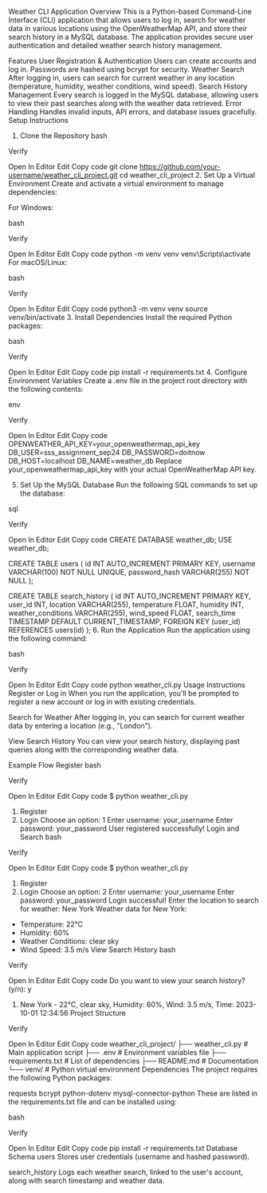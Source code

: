 Weather CLI Application
Overview
This is a Python-based Command-Line Interface (CLI) application that allows users to log in, search for weather data in various locations using the OpenWeatherMap API, and store their search history in a MySQL database. The application provides secure user authentication and detailed weather search history management.

Features
User Registration & Authentication
Users can create accounts and log in.
Passwords are hashed using bcrypt for security.
Weather Search
After logging in, users can search for current weather in any location (temperature, humidity, weather conditions, wind speed).
Search History Management
Every search is logged in the MySQL database, allowing users to view their past searches along with the weather data retrieved.
Error Handling
Handles invalid inputs, API errors, and database issues gracefully.
Setup Instructions
1. Clone the Repository
bash

Verify

Open In Editor
Edit
Copy code
git clone https://github.com/your-username/weather_cli_project.git
cd weather_cli_project
2. Set Up a Virtual Environment
Create and activate a virtual environment to manage dependencies:

For Windows:

bash

Verify

Open In Editor
Edit
Copy code
python -m venv venv
venv\Scripts\activate
For macOS/Linux:

bash

Verify

Open In Editor
Edit
Copy code
python3 -m venv venv
source venv/bin/activate
3. Install Dependencies
Install the required Python packages:

bash

Verify

Open In Editor
Edit
Copy code
pip install -r requirements.txt
4. Configure Environment Variables
Create a .env file in the project root directory with the following contents:

env

Verify

Open In Editor
Edit
Copy code
OPENWEATHER_API_KEY=your_openweathermap_api_key
DB_USER=sss_assignment_sep24
DB_PASSWORD=doitnow
DB_HOST=localhost
DB_NAME=weather_db
Replace your_openweathermap_api_key with your actual OpenWeatherMap API key.

5. Set Up the MySQL Database
Run the following SQL commands to set up the database:

sql

Verify

Open In Editor
Edit
Copy code
CREATE DATABASE weather_db;
USE weather_db;

CREATE TABLE users (
    id INT AUTO_INCREMENT PRIMARY KEY,
    username VARCHAR(100) NOT NULL UNIQUE,
    password_hash VARCHAR(255) NOT NULL
);

CREATE TABLE search_history (
    id INT AUTO_INCREMENT PRIMARY KEY,
    user_id INT,
    location VARCHAR(255),
    temperature FLOAT,
    humidity INT,
    weather_conditions VARCHAR(255),
    wind_speed FLOAT,
    search_time TIMESTAMP DEFAULT CURRENT_TIMESTAMP,
    FOREIGN KEY (user_id) REFERENCES users(id)
);
6. Run the Application
Run the application using the following command:

bash

Verify

Open In Editor
Edit
Copy code
python weather_cli.py
Usage Instructions
Register or Log in
When you run the application, you'll be prompted to register a new account or log in with existing credentials.

Search for Weather
After logging in, you can search for current weather data by entering a location (e.g., "London").

View Search History
You can view your search history, displaying past queries along with the corresponding weather data.

Example Flow
Register
bash

Verify

Open In Editor
Edit
Copy code
$ python weather_cli.py
1. Register
2. Login
Choose an option: 1
Enter username: your_username
Enter password: your_password
User registered successfully!
Login and Search
bash

Verify

Open In Editor
Edit
Copy code
$ python weather_cli.py
1. Register
2. Login
Choose an option: 2
Enter username: your_username
Enter password: your_password
Login successful!
Enter the location to search for weather: New York
Weather data for New York:
- Temperature: 22°C
- Humidity: 60%
- Weather Conditions: clear sky
- Wind Speed: 3.5 m/s
View Search History
bash

Verify

Open In Editor
Edit
Copy code
Do you want to view your search history? (y/n): y
1. New York - 22°C, clear sky, Humidity: 60%, Wind: 3.5 m/s, Time: 2023-10-01 12:34:56
Project Structure

Verify

Open In Editor
Edit
Copy code
weather_cli_project/
├── weather_cli.py        # Main application script
├── .env                  # Environment variables file
├── requirements.txt      # List of dependencies
├── README.md             # Documentation
└── venv/                 # Python virtual environment
Dependencies
The project requires the following Python packages:

requests
bcrypt
python-dotenv
mysql-connector-python
These are listed in the requirements.txt file and can be installed using:

bash

Verify

Open In Editor
Edit
Copy code
pip install -r requirements.txt
Database Schema
users
Stores user credentials (username and hashed password).

search_history
Logs each weather search, linked to the user's account, along with search timestamp and weather data.
